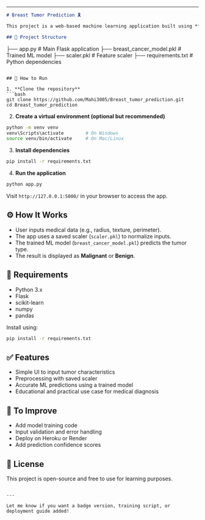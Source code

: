 

---

```markdown
# Breast Tumor Prediction 🎗️

This project is a web-based machine learning application built using **Flask** to predict whether a breast tumor is **malignant** or **benign** based on medical input features.

## 📁 Project Structure

```

├── app.py                   # Main Flask application
├── breast\_cancer\_model.pkl # Trained ML model
├── scaler.pkl              # Feature scaler
├── requirements.txt        # Python dependencies

````

## 🚀 How to Run

1. **Clone the repository**  
```bash
git clone https://github.com/Mahi3005/Breast_tumor_prediction.git
cd Breast_tumor_prediction
````

2. **Create a virtual environment (optional but recommended)**

```bash
python -m venv venv
venv\Scripts\activate        # On Windows
source venv/bin/activate     # On Mac/Linux
```

3. **Install dependencies**

```bash
pip install -r requirements.txt
```

4. **Run the application**

```bash
python app.py
```

Visit `http://127.0.0.1:5000/` in your browser to access the app.

## ⚙️ How It Works

* User inputs medical data (e.g., radius, texture, perimeter).
* The app uses a saved scaler (`scaler.pkl`) to normalize inputs.
* The trained ML model (`breast_cancer_model.pkl`) predicts the tumor type.
* The result is displayed as **Malignant** or **Benign**.

## 🧪 Requirements

* Python 3.x
* Flask
* scikit-learn
* numpy
* pandas

Install using:

```bash
pip install -r requirements.txt
```

## ✅ Features

* Simple UI to input tumor characteristics
* Preprocessing with saved scaler
* Accurate ML predictions using a trained model
* Educational and practical use case for medical diagnosis

## 📌 To Improve

* Add model training code
* Input validation and error handling
* Deploy on Heroku or Render
* Add prediction confidence scores

## 📄 License

This project is open-source and free to use for learning purposes.

```

---

Let me know if you want a badge version, training script, or deployment guide added!
```
